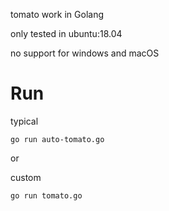 tomato work in Golang

only tested in ubuntu:18.04

no support for windows and macOS
# Run
typical
```
go run auto-tomato.go
```
or 

custom 
```
go run tomato.go
```


